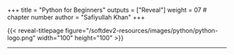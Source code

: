 +++
title = "Python for Beginners"
outputs = ["Reveal"]
weight = 07 # chapter number
author = "Safiyullah Khan"
+++

{{< reveal-titlepage figure="/softdev2-resources/images/python/python-logo.png" width="100" height="100" >}}
  
---
